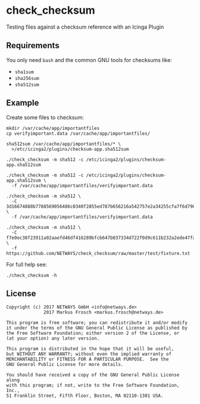 check_checksum
==============

Testing files against a checksum reference with an Icinga Plugin

## Requirements

You only need `bash` and the common GNU tools for checksums like:

* `sha1sum`
* `sha256sum`
* `sha512sum`

## Example

Create some files to checksum:

    mkdir /var/cache/app/importantfiles
    cp verifyimportant.data /var/cache/app/importantfiles/

    sha512sum /var/cache/app/importantfiles/* \
      >/etc/icinga2/plugins/checksum-app.sha512sum

    ./check_checksum -m sha512 -c /etc/icinga2/plugins/checksum-app.sha512sum

    ./check_checksum -m sha512 -c /etc/icinga2/plugins/checksum-app.sha512sum \
      -f /var/cache/app/importantfiles/verifyimportant.data

    ./check_checksum -m sha512 \
      -C 3d16674888b7788569056486c0340f2855ed787b656216a542757e2a34255cfa7f6d790f76561599ad843803c61e0051120eb6454a0cfc712b2a2c356e245ac1 \
      -f /var/cache/app/importantfiles/verifyimportant.data

    ./check_checksum -m sha512 \
      -C f7e0ec38f23911a02aaefd46df416289bfcb647b037334d722f0d9c611b232a2ede47fa75aa1a2a8f332aee95210bed8f738a1e9a949a9a9449faf17c800cd60 \
      -f https://github.com/NETWAYS/check_checksum/raw/master/test/fixture.txt

For full help see:

    ./check_checksum -h

## License

    Copyright (c) 2017 NETWAYS GmbH <info@netways.de>
                  2017 Markus Frosch <markus.frosch@netways.de>

    This program is free software; you can redistribute it and/or modify
    it under the terms of the GNU General Public License as published by
    the Free Software Foundation; either version 2 of the License, or
    (at your option) any later version.

    This program is distributed in the hope that it will be useful,
    but WITHOUT ANY WARRANTY; without even the implied warranty of
    MERCHANTABILITY or FITNESS FOR A PARTICULAR PURPOSE.  See the
    GNU General Public License for more details.

    You should have received a copy of the GNU General Public License along
    with this program; if not, write to the Free Software Foundation, Inc.,
    51 Franklin Street, Fifth Floor, Boston, MA 02110-1301 USA.
